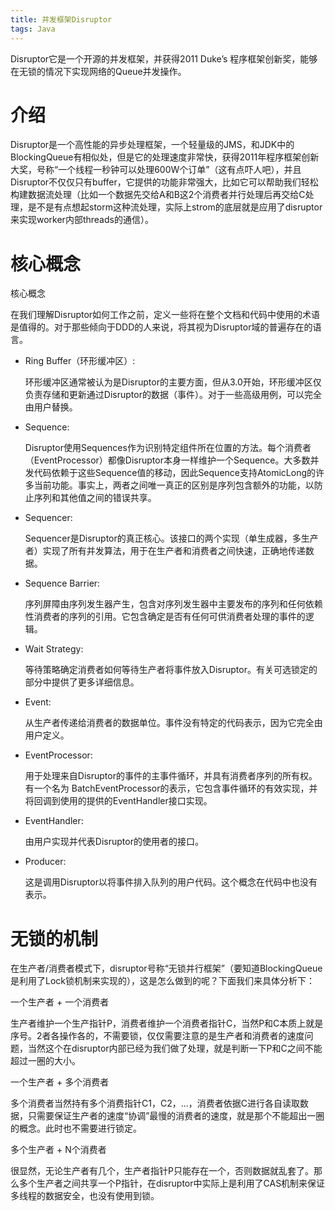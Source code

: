 ```yaml
---
title: 并发框架Disruptor
tags: Java
---
```


Disruptor它是一个开源的并发框架，并获得2011 Duke’s 程序框架创新奖，能够在无锁的情况下实现网络的Queue并发操作。

# 介绍

Disruptor是一个高性能的异步处理框架，一个轻量级的JMS，和JDK中的BlockingQueue有相似处，但是它的处理速度非常快，获得2011年程序框架创新大奖，号称“一个线程一秒钟可以处理600W个订单”（这有点吓人吧），并且Disruptor不仅仅只有buffer，它提供的功能非常强大，比如它可以帮助我们轻松构建数据流处理（比如一个数据先交给A和B这2个消费者并行处理后再交给C处理，是不是有点想起storm这种流处理，实际上strom的底层就是应用了disruptor来实现worker内部threads的通信）。

# 核心概念

核心概念

在我们理解Disruptor如何工作之前，定义一些将在整个文档和代码中使用的术语是值得的。对于那些倾向于DDD的人来说，将其视为Disruptor域的普遍存在的语言。

- Ring Buffer（环形缓冲区）:

  环形缓冲区通常被认为是Disruptor的主要方面，但从3.0开始，环形缓冲区仅负责存储和更新通过Disruptor的数据（事件）。对于一些高级用例，可以完全由用户替换。

- Sequence:

  Disruptor使用Sequences作为识别特定组件所在位置的方法。每个消费者（EventProcessor）都像Disruptor本身一样维护一个Sequence。大多数并发代码依赖于这些Sequence值的移动，因此Sequence支持AtomicLong的许多当前功能。事实上，两者之间唯一真正的区别是序列包含额外的功能，以防止序列和其他值之间的错误共享。

- Sequencer:

  Sequencer是Disruptor的真正核心。该接口的两个实现（单生成器，多生产者）实现了所有并发算法，用于在生产者和消费者之间快速，正确地传递数据。

- Sequence Barrier:

  序列屏障由序列发生器产生，包含对序列发生器中主要发布的序列和任何依赖性消费者的序列的引用。它包含确定是否有任何可供消费者处理的事件的逻辑。

- Wait Strategy:

  等待策略确定消费者如何等待生产者将事件放入Disruptor。有关可选锁定的部分中提供了更多详细信息。

- Event:

  从生产者传递给消费者的数据单位。事件没有特定的代码表示，因为它完全由用户定义。

- EventProcessor:

  用于处理来自Disruptor的事件的主事件循环，并具有消费者序列的所有权。有一个名为 BatchEventProcessor的表示，它包含事件循环的有效实现，并将回调到使用的提供的EventHandler接口实现。

- EventHandler:

  由用户实现并代表Disruptor的使用者的接口。

- Producer:

  这是调用Disruptor以将事件排入队列的用户代码。这个概念在代码中也没有表示。

# 无锁的机制

在生产者/消费者模式下，disruptor号称“无锁并行框架”（要知道BlockingQueue是利用了Lock锁机制来实现的），这是怎么做到的呢？下面我们来具体分析下：

一个生产者 + 一个消费者

生产者维护一个生产指针P，消费者维护一个消费者指针C，当然P和C本质上就是序号。2者各操作各的，不需要锁，仅仅需要注意的是生产者和消费者的速度问题，当然这个在disruptor内部已经为我们做了处理，就是判断一下P和C之间不能超过一圈的大小。

一个生产者 + 多个消费者

多个消费者当然持有多个消费指针C1，C2，...，消费者依据C进行各自读取数据，只需要保证生产者的速度“协调”最慢的消费者的速度，就是那个不能超出一圈的概念。此时也不需要进行锁定。

多个生产者 + N个消费者

很显然，无论生产者有几个，生产者指针P只能存在一个，否则数据就乱套了。那么多个生产者之间共享一个P指针，在disruptor中实际上是利用了CAS机制来保证多线程的数据安全，也没有使用到锁。
